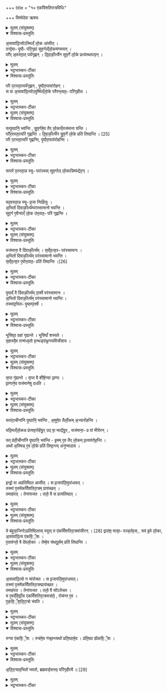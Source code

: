 +++
title = "१० एकविंशतिरात्रविधिः"

+++
विश्वेदेवा ऋषयः
<details><summary>मूलम् (संयुक्तम्)</summary>

अ॒सावा॑दि॒त्यो॑ऽस्मिल्ँ लो॒क आ॑सी॒त्तन्दे॒वाᳶ पृ॒ष्ठैᳶ प॑रि॒गृह्य॑ सुव॒र्गल्ँलो॒कम॑गमय॒न्परै॑र॒वस्ता॒त्पर्य॑गृह्णन्दिवाकी॒र्त्ये॑न सुव॒र्गे लो॒के प्रत्य॑स्थापय॒न्परैः॑ प॒रस्ता॒त्पर्य॑गृह्णन्पृ॒ष्ठैरु॒पावा॑रोह॒न्त्स वा अ॒सावा॑दि॒त्यो॑ऽमुष्मि॑ल्ँलो॒के परै॑रुभ॒यत॒ᳶ परि॑गृहीतो॒...
</details>

<details open><summary>विश्वास-प्रस्तुतिः</summary>

अ॒सावा॑दि॒त्यो॑ऽस्मिल्ँ लो॒क आ॑सीत् ।  
तन्दे॒वाᳶ पृ॒ष्ठैᳶ प॑रि॒गृह्य॑ सुव॒र्गल्ँलो॒कम॑गमयन् ।   
परै॑र् अ॒वस्ता॒त् पर्य॑गृह्णन् ।
दि॒वा॒की॒र्त्ये॑न सुव॒र्गे लो॒के प्रत्य॑स्थापय॒न् ।
</details>

<details><summary>मूलम्</summary>

अ॒सावा॑दि॒त्यो॑ऽस्मिल्ँ लो॒क आ॑सीत् ।  
तन्दे॒वाᳶ पृ॒ष्ठैᳶ प॑रि॒गृह्य॑ सुव॒र्गल्ँलो॒कम॑गमयन् ।   
परै॑र् अ॒वस्ता॒त् पर्य॑गृह्णन् ।
दि॒वा॒की॒र्त्ये॑न सुव॒र्गे लो॒के प्रत्य॑स्थापय॒न् ।
</details>

<details><summary>भट्टभास्कर-टीका</summary>

1अथैकविंशतिरात्रः प्रस्तयूते - असावित्यादि ॥ असौ इदानीमुपरि वर्तमानः असौ आदित्यः पूर्वस्मिन् मनुष्यलोके आसीत् । अथ देवाः तं पृष्ठैः पृष्ठस्थानीयैष्षड्भिरहोभिः परिगृह्य अस्माल्लोकात् स्वर्गं लोकमगमयन् दिवाकीर्त्येन प्रत्यस्थापयन् प्रतिष्ठापितवन्तः । दिवाकीर्त्यं नाम सामविशेषः । तत्सामकमहरपि दिवाकीर्त्यम् । यत्रोदित आदित्ये प्रातरनुवाकमुपाकरोति ।
</details>

<details open><summary>विश्वास-प्रस्तुतिः</summary>

परैः॑ प॒रस्ता॒त्पर्य॑गृह्णन् , पृ॒ष्ठैरु॒पावा॑रोहन् ।  
स वा अ॒सावा॑दि॒त्यो॑ऽमुष्मि॑ल्ँलो॒के परै॑रुभ॒यत॒ᳶ परि॑गृहीतः ।
</details>

<details><summary>मूलम्</summary>

परैः॑ प॒रस्ता॒त्पर्य॑गृह्णन् , पृ॒ष्ठैरु॒पावा॑रोहन् ।  
स वा अ॒सावा॑दि॒त्यो॑ऽमुष्मि॑ल्ँलो॒के परै॑रुभ॒यत॒ᳶ परि॑गृहीतः ।
</details>

<details><summary>भट्टभास्कर-टीका</summary>

अथ पुनरपि परैः परस्सामभिः त्रिभिरहोभिः तं परस्तादुपरि पर्यगृह्णन् । अथ पृष्ठेरुपरि तेष्षड्भिरहोभिः आवृतैरुपावारोहन् स्वर्गलोकात्पृथिवीमुपावारोहन् तस्मात्सोऽयमसावादित्यो अमुष्मिन् लोके परैः परस्सामभिरुभयतः परस्तादवस्ताच्च परिगृहीतः ॥
</details>

<details><summary>मूलम् (संयुक्तम्)</summary>

यत्पृ॒ष्ठानि॒ भव॑न्ति सुव॒र्गमे॒व तैर्लो॒कय्ँयज॑माना यन्ति॒ परै॑र॒वस्ता॒त्परि॑ गृह्णन्ति दिवाकी॒र्त्ये॑न [25]  
सु॒व॒र्गे लो॒के प्रति॑ तिष्ठन्ति॒ परैः॑ प॒रस्ता॒त्परि॑ गृह्णन्ति पृ॒ष्ठैरु॒पाव॑रोहन्ति॒ यत्परे॑ प॒रस्ता॒न्न स्युᳶ परा॑ञ्चस्सुव॒र्गाल्लो॒कान्निष्प॑द्येर॒न्यद॒वस्ता॒न्न स्युᳶ प्र॒जा निर्द॑हेयुर॒भितो॑ दिवाकी॒र्त्य॑म्पर॑स्सामानो भवन्ति सुव॒र्ग ए॒वैना॑ल्ँ लो॒क उ॑भ॒यत॒ᳶ परि॑ गृह्णन्ति॒
</details>

<details open><summary>विश्वास-प्रस्तुतिः</summary>

यत्पृ॒ष्ठानि॒ भव॑न्ति ,
सु॒व॒र्गमे॒व तैर् लो॒कय्ँयज॑माना यन्ति ।  
परै॑र॒वस्ता॒त्परि॑ गृह्णन्ति ।
दि॒वा॒की॒र्त्ये॑न सु॒व॒र्गे लो॒के प्रति॑ तिष्ठन्ति । [25]  
परैः॑ प॒रस्ता॒त्परि॑ गृह्णन्ति, पृ॒ष्ठैरु॒पाव॑रोहन्ति ।
</details>

<details><summary>मूलम्</summary>

यत्पृ॒ष्ठानि॒ भव॑न्ति ,
सु॒व॒र्गमे॒व तैर् लो॒कय्ँयज॑माना यन्ति ।  
परै॑र॒वस्ता॒त्परि॑ गृह्णन्ति ।
दि॒वा॒की॒र्त्ये॑न सु॒व॒र्गे लो॒के प्रति॑ तिष्ठन्ति । [25]  
परैः॑ प॒रस्ता॒त्परि॑ गृह्णन्ति, पृ॒ष्ठैरु॒पाव॑रोहन्ति ।
</details>

<details><summary>भट्टभास्कर-टीका</summary>

2यत्पृष्ठानीत्यादि ॥ गतम् । +++(विस्तृतं व्याख्यानमन्यत्र मृग्यम्)+++
</details>

<details open><summary>विश्वास-प्रस्तुतिः</summary>

यत्परे॑ प॒रस्ता॒न्न स्युᳶ परा॑ञ्चस् सुव॒र्गाल् लो॒कान्निष्प॑द्येर॒न् ।
</details>

<details><summary>मूलम्</summary>

यत्परे॑ प॒रस्ता॒न्न स्युᳶ परा॑ञ्चस् सुव॒र्गाल् लो॒कान्निष्प॑द्येर॒न् ।
</details>

<details><summary>भट्टभास्कर-टीका</summary>

यत्पर इत्यादि । यदि परस्सामानः परस्तादुपरिष्टान्न स्युः । सज्ञायां व्यत्ययेन सर्वनामत्वम् । पराञ्चः परागताः स्वर्गान्निष्पद्येरन् निर्गच्छेरन् स्वर्गमतीत्योपरि गच्छेयुः ।
</details>

<details open><summary>विश्वास-प्रस्तुतिः</summary>

यद॒वस्ता॒न्न स्युᳶ प्र॒जा निर्द॑हेयुः ।  
अ॒भितो॑ दिवाकी॒र्त्य॑म्पर॑स्सामानो भवन्ति ।  
सुव॒र्ग ए॒वैना॑ल्ँ लो॒क उ॑भ॒यत॒ᳶ परि॑ गृह्णन्ति ।
</details>

<details><summary>मूलम्</summary>

यद॒वस्ता॒न्न स्युᳶ प्र॒जा निर्द॑हेयुः ।  
अ॒भितो॑ दिवाकी॒र्त्य॑म्पर॑स्सामानो भवन्ति ।  
सुव॒र्ग ए॒वैना॑ल्ँ लो॒क उ॑भ॒यत॒ᳶ परि॑ गृह्णन्ति ।
</details>

<details><summary>भट्टभास्कर-टीका</summary>

अथ यद्यवस्तादधस्तात् परस्सामानो न स्युः प्रजाः पृथिवीस्थानं निर्दहेयुः आदित्यनामानो यजमानाः तस्मादभितो दिवाकीर्त्यं विषुवन्तं उभयतः परस्सामानः स्वर्गस्थितान् यजमानान् उभयतः परिगृह्णन्ति ऊर्ध्वाधः पातभीतान् धारयन्ति । 'अभितः परितः' हति द्वितीया ॥
</details>

<details><summary>मूलम् (संयुक्तम्)</summary>

यज॑माना॒ वै दि॑वाकी॒र्त्यँ॑ सव्ँवत्स॒रᳶ पर॑स्सामानो॒ऽभितो॑ दिवाकी॒र्त्य॑म्पर॑स्सामानो भवन्ति सव्ँवत्स॒र ए॒वोभ॒यतः॑ [26]  
प्रति॑ तिष्ठन्ति पृ॒ष्ठव्ँवै दि॑वाकी॒र्त्य॑म्पा॒र्श्वे पर॑स्सामानो॒ऽभितो॑ दिवाकी॒र्त्य॑म्पर॑स्सामानो भवन्ति॒ तस्मा॑द॒भितᳶ॑ पृ॒ष्ठम्पा॒र्श्वे भूयि॑ष्ठा॒ ग्रहा॑ गृह्यन्ते॒ भूयि॑ष्ठँ शस्यते य॒ज्ञस्यै॒व तन्म॑ध्य॒तो ग्र॒न्थङ्ग्र॑थ्न॒न्त्यवि॑स्रँसाय
</details>

<details open><summary>विश्वास-प्रस्तुतिः</summary>

यज॑माना॒ वै दि॑वाकी॒र्त्य॑म् ।
स॒व्ँव॒त्स॒रᳶ पर॑स्सामानः ।  
अ॒भितो॑ दिवाकी॒र्त्य॑म् पर॑स्सामानो भवन्ति ।  
स॒व्ँव॒त्स॒र ए॒वोभ॒यत॒ᳶ प्रति॑ तिष्ठन्ति ।[26]  
</details>

<details><summary>मूलम्</summary>

यज॑माना॒ वै दि॑वाकी॒र्त्य॑म् ।
स॒व्ँव॒त्स॒रᳶ पर॑स्सामानः ।  
अ॒भितो॑ दिवाकी॒र्त्य॑म् पर॑स्सामानो भवन्ति ।  
स॒व्ँव॒त्स॒र ए॒वोभ॒यत॒ᳶ प्रति॑ तिष्ठन्ति ।[26]  
</details>

<details><summary>भट्टभास्कर-टीका</summary>

3यजमाना इत्यादि ॥ गतम् ।
</details>

<details open><summary>विश्वास-प्रस्तुतिः</summary>

पृ॒ष्ठव्ँ वै दि॑वाकी॒र्त्य॑म् पा॒र्श्वे पर॑स्सामानः ।  
अ॒भितो॑  दिवाकी॒र्त्य॑म् पर॑स्सामानो भवन्ति ।  
तस्मा॑द॒भितᳶ॑ पृ॒ष्ठम्पा॒र्श्वे ।
</details>

<details><summary>मूलम्</summary>

पृ॒ष्ठव्ँ वै दि॑वाकी॒र्त्य॑म् पा॒र्श्वे पर॑स्सामानः ।  
अ॒भितो॑  दिवाकी॒र्त्य॑म् पर॑स्सामानो भवन्ति ।  
तस्मा॑द॒भितᳶ॑ पृ॒ष्ठम्पा॒र्श्वे ।
</details>

<details><summary>भट्टभास्कर-टीका</summary>

पृष्ठं वा इत्यादि । पृष्ठं पार्श्वस्थानीयत्वात् तस्मात्पृष्ठमभितः पार्श्वे कॢप्ते प्रजानाम् ।
</details>

<details open><summary>विश्वास-प्रस्तुतिः</summary>

भूयि॑ष्ठा॒ ग्रहा॑ गृह्यन्ते ।
भूयि॑ष्ठँ शस्यते ।  
य॒ज्ञस्यै॒व तन्म॑ध्य॒तो ग्र॒न्थङ्ग्र॑थ्न॒न्त्यवि॑स्रँसाय ।
</details>

<details><summary>मूलम्</summary>

भूयि॑ष्ठा॒ ग्रहा॑ गृह्यन्ते ।
भूयि॑ष्ठँ शस्यते ।  
य॒ज्ञस्यै॒व तन्म॑ध्य॒तो ग्र॒न्थङ्ग्र॑थ्न॒न्त्यवि॑स्रँसाय ।
</details>

<details><summary>भट्टभास्कर-टीका</summary>

भूयिष्ठा इत्यादि । बहुतमा अतिग्राह्यमध्यमेषु सप्तस्वहस्सु गह्यन्ते । भूयांसोस्य यज्ञस्य मध्ये ग्रन्थिं ग्रथ्नन्ति कुर्वन्ति यज्ञस्याविस्रंसाय अनधःपतनाय ॥
</details>

<details><summary>मूलम् (संयुक्तम्)</summary>

स॒प्त गृ॑ह्यन्ते स॒प्त वै शी॑र्ष॒ण्याः॑ प्रा॒णाᳶ प्रा॒णाने॒व यज॑मानेषु दधति॒
</details>

<details open><summary>विश्वास-प्रस्तुतिः</summary>

स॒प्त गृ॑ह्यन्ते ।
स॒प्त वै शी॑र्ष॒ण्याः॑ प्रा॒णाः ।  
प्रा॒णाने॒व यज॑मानेषु दधति ।
</details>

<details><summary>मूलम्</summary>

स॒प्त गृ॑ह्यन्ते ।
स॒प्त वै शी॑र्ष॒ण्याः॑ प्रा॒णाः ।  
प्रा॒णाने॒व यज॑मानेषु दधति ।
</details>

<details><summary>भट्टभास्कर-टीका</summary>

4सप्त गृह्यन्त इति ॥ त्रिषु परस्सामसु त्रीनतिग्राह्यान् गृह्णाति 'उपयामगृहीतोस्यद्भ्यस्त्वौषधीम्यः' इत्यादिभिः त्रिभिः एतानेवावृत्तानर्वाक् सामसु तानूर्ध्वानावृत्तांश्च विषुवाति । तेषां मध्ये सूर्यमुदुत्यं जातवेदसमिति । शीर्षण्याः शिरसि भवाः । 'शरीरावयवाच्च' इति यत्, 'ये च तद्धिते' इति शीर्षन्भावः ॥
</details>

<details><summary>मूलम् (संयुक्तम्)</summary>

यत्प॑रा॒चीना॑नि पृ॒ष्ठानि॒ भव॑न्त्य॒मुमे॒व तैर्लो॒कम॒भ्यारो॑हन्ति॒ यदि॒मल्ँलो॒कन्न [27]  
प्र॒त्य॒व॒रोहे॑यु॒रुद्वा॒ माद्ये॑यु॒र्यज॑माना॒ᳶ प्र वा॑ मीयेर॒न्यत्प्र॑ती॒चीना॑नि पृ॒ष्ठानि॒ भव॑न्ती॒ममे॒व तैर्लो॒कम्प्र॒त्यव॑रोह॒न्त्यथो॑ अ॒स्मिन्ने॒व लो॒के प्रति॑ तिष्ठ॒न्त्यनु॑न्मादा॒य
</details>

<details open><summary>विश्वास-प्रस्तुतिः</summary>

यत्प॑रा॒चीना॑नि पृ॒ष्ठानि॒ भव॑न्ति ,
अ॒मुमे॒व तैर्लो॒कम् अ॒भ्यारो॑हन्ति ।  

यदि॒मल्ँलो॒कन्न प्र॑त्यव॒रोहे॑यु॒र् उद् वा॒ माद्ये॑यु॒र् , यज॑माना॒ᳶ प्र वा॑ मीयेरन् ।

यत् प्र॑ती॒चीना॑नि पृ॒ष्ठानि॒ भव॑न्ति -
इ॒मम् ए॒व तैर् लो॒कम् प्र॒त्यव॑रोह॒न्ति ।  
अथो॑ अ॒स्मिन्न् ए॒व लो॒के प्रति॑ तिष्ठ॒न्त्य् अनु॑न्मादाय ।
</details>

<details><summary>मूलम्</summary>

यत्प॑रा॒चीना॑नि पृ॒ष्ठानि॒ भव॑न्ति ,
अ॒मुमे॒व तैर्लो॒कम् अ॒भ्यारो॑हन्ति ।  

यदि॒मल्ँलो॒कन्न प्र॑त्यव॒रोहे॑यु॒र् उद् वा॒ माद्ये॑यु॒र् , यज॑माना॒ᳶ प्र वा॑ मीयेरन् ।

यत् प्र॑ती॒चीना॑नि पृ॒ष्ठानि॒ भव॑न्ति -
इ॒मम् ए॒व तैर् लो॒कम् प्र॒त्यव॑रोह॒न्ति ।  
अथो॑ अ॒स्मिन्न् ए॒व लो॒के प्रति॑ तिष्ठ॒न्त्य् अनु॑न्मादाय ।
</details>

<details><summary>भट्टभास्कर-टीका</summary>

5यत्पराचीनानीत्यादि ॥ पराचीनानि ऊर्ध्वान्येव यद्युभयतोपि पृष्ठानि भवन्ति अमुमेव लोकं अभ्यारोहन्ति तैः तथाविधैः । ततश्च यदिमं लोकं न प्रत्यवरोहेयुः उन्माद्येयुर्वा प्रमीयेरन्वा यजमानाः तस्माद्यत्प्रतीचीनानि आवृत्तानि पृष्ठानि भवन्ति तेनेमं लोकं यजमानाः प्रत्यवरोहन्ति । अपि च अमुष्मात् प्रत्यवरुह्य अस्मिन् लोके प्रतितिष्ठन्ति । तच्चानुन्मादाय भवति । 'विभाषाञ्चेः' इति खः । 'गतिर्गतौ' इति पूर्वस्य गतेर्निघातः, 'तिङि चोदात्तवति' इति परस्य तिङ उदात्तत्वम् ॥
</details>

<details><summary>मूलम् (संयुक्तम्)</summary>

इन्द्रो॒ वा अप्र॑तिष्ठित आसी॒त्स प्र॒जाप॑ति॒मुपा॑धाव॒त्तस्मा॑ ए॒तमे॑कविँशतिरा॒त्रम्प्राय॑च्छ॒त्तमाह॑र॒त्तेना॑यजत॒ ततो॒ वै स प्रत्य॑तिष्ठ॒द्...
</details>

<details open><summary>विश्वास-प्रस्तुतिः</summary>

इन्द्रो॒ वा अप्र॑तिष्ठित आसीत् ।
स प्र॒जाप॑ति॒मुपा॑धावत् ।  
तस्मा॑ ए॒तमे॑कविँशतिरा॒त्रम् प्राय॑च्छत् ।  
तमाह॑रत् । तेना॑यजत ।
ततो॒ वै स प्रत्य॑तिष्ठत् ।
</details>

<details><summary>मूलम्</summary>

इन्द्रो॒ वा अप्र॑तिष्ठित आसीत् ।
स प्र॒जाप॑ति॒मुपा॑धावत् ।  
तस्मा॑ ए॒तमे॑कविँशतिरा॒त्रम् प्राय॑च्छत् ।  
तमाह॑रत् । तेना॑यजत ।
ततो॒ वै स प्रत्य॑तिष्ठत् ।
</details>

<details><summary>भट्टभास्कर-टीका</summary>

6इन्द्रो वा इत्यादि । गतम् ॥ +++(विस्तृतं व्याख्यानमन्यत्र मृग्यम्)+++
</details>

<details><summary>मूलम् (संयुक्तम्)</summary>

ये ब॑हुया॒जिनोऽप्र॑तिष्ठिताः [28]  
स्युस्त ए॑कविँशतिरा॒त्रमा॑सीर॒न्द्वाद॑श॒ मासा॒ᳶ पञ्च॒र्तव॒स्त्रय॑ इ॒मे लो॒का अ॒सावा॑दि॒त्य ए॑कवि॒ँ॒श ए॒ताव॑न्तो॒ वै दे॑वलो॒कास्तेष्वे॒व य॑थापू॒र्वम्प्रति॑ तिष्ठन्त्य्...
</details>

<details open><summary>विश्वास-प्रस्तुतिः</summary>

ये ब॑हुया॒जिनोऽप्र॑तिष्ठितास् स्युस् त ए॑कविँशतिरा॒त्रमा॑सीरन् । [28]
द्वाद॑श॒ मासा॒ᳶ पञ्च॒र्तव॒स् , त्रय॑ इ॒मे लो॒का, अ॒सावा॑दि॒त्य ए॑कवि॒ँ॒शः ।  
ए॒ताव॑न्तो॒ वै दे॑वलो॒काः ।
तेष्वे॒व य॑थापू॒र्वम् प्रति॑ तिष्ठन्ति ।
</details>

<details><summary>मूलम्</summary>

ये ब॑हुया॒जिनोऽप्र॑तिष्ठितास् स्युस् त ए॑कविँशतिरा॒त्रमा॑सीरन् । [28]
द्वाद॑श॒ मासा॒ᳶ पञ्च॒र्तव॒स् , त्रय॑ इ॒मे लो॒का, अ॒सावा॑दि॒त्य ए॑कवि॒ँ॒शः ।  
ए॒ताव॑न्तो॒ वै दे॑वलो॒काः ।
तेष्वे॒व य॑थापू॒र्वम् प्रति॑ तिष्ठन्ति ।
</details>

<details><summary>भट्टभास्कर-टीका</summary>

7ये बहुयाजिन इत्यादि ॥ ये बहुभिः यज्ञैः इष्टवन्तोपि अप्रतिष्ठिता एव स्युः । त इत्यादि । मासर्तुलोकादयः आत्मनो योगस्थानानि एतावन्तो देवलोकाः तेषु सर्वेषु यथा पूर्वमनुक्रमेण प्रतिष्ठां गच्छन्ति ॥
</details>

<details><summary>मूलम् (संयुक्तम्)</summary>

अ॒सावा॑दि॒त्यो न व्य॑रोचत॒ स प्र॒जाप॑ति॒मुपा॑धाव॒त्तस्मा॑ ए॒तमे॑कविँशतिरा॒त्रम्प्राय॑च्छ॒त्तमाह॑र॒त्तेना॑यजत॒ ततो॒ वै सो॑ऽरोचत॒ य ए॒वव्ँवि॒द्वाँ॑स एकविँशतिरा॒त्रमास॑ते॒ रोच॑न्त ए॒वैक॑विँशतिरा॒त्रो भ॑वति॒
</details>

<details open><summary>विश्वास-प्रस्तुतिः</summary>

अ॒सावा॑दि॒त्यो न व्य॑रोचत ।
स प्र॒जाप॑ति॒मुपा॑धावत्।  
तस्मा॑ ए॒तमे॑कविँशतिरा॒त्रम्प्राय॑च्छत ।  
तमाह॑रत । तेना॑यजत ।
ततो॒ वै सो॑ऽरोचत ।  
य ए॒वव्ँवि॒द्वाँ॑स एकविँशतिरा॒त्रमास॑ते॒ , रोच॑न्त ए॒व ।  
ए॒क॒वि॒ँ॒श॒ति॒रा॒त्रो भ॑वति ।
</details>

<details><summary>मूलम्</summary>

अ॒सावा॑दि॒त्यो न व्य॑रोचत ।
स प्र॒जाप॑ति॒मुपा॑धावत्।  
तस्मा॑ ए॒तमे॑कविँशतिरा॒त्रम्प्राय॑च्छत ।  
तमाह॑रत । तेना॑यजत ।
ततो॒ वै सो॑ऽरोचत ।  
य ए॒वव्ँवि॒द्वाँ॑स एकविँशतिरा॒त्रमास॑ते॒ , रोच॑न्त ए॒व ।  
ए॒क॒वि॒ँ॒श॒ति॒रा॒त्रो भ॑वति ।
</details>

<details><summary>भट्टभास्कर-टीका</summary>

8असौ इत्यादि ॥ गतम् ॥ +++(विस्तृतं व्याख्यानमन्यत्र मृग्यम्)+++
</details>

<details><summary>मूलम् (संयुक्तम्)</summary>

रुग्वा ए॑कवि॒ँ॒शो रुच॑मे॒व ग॑च्छ॒न्त्यथो॑ प्रति॒ष्ठामे॒व प्र॑ति॒ष्ठा ह्ये॑कवि॒ँ॒शो॑ऽतिरा॒त्राव॒भितो॑ भवतो ब्रह्मवर्च॒सस्य॒ परि॑गृहीत्यै ॥ [29]  
</details>

<details open><summary>विश्वास-प्रस्तुतिः</summary>

रुग्वा ए॑कवि॒ँ॒शः ।
रुच॑मे॒व ग॑च्छ॒न्त्यथो॑ प्रति॒ष्ठामे॒व ।
प्र॑ति॒ष्ठा ह्ये॑कवि॒ँ॒शः ।
</details>

<details><summary>मूलम्</summary>

रुग्वा ए॑कवि॒ँ॒शः ।
रुच॑मे॒व ग॑च्छ॒न्त्यथो॑ प्रति॒ष्ठामे॒व ।
प्र॑ति॒ष्ठा ह्ये॑कवि॒ँ॒शः ।
</details>

<details><summary>भट्टभास्कर-टीका</summary>

9रुगित्यादि ॥ रोचनशीलत्वात् तस्माद्रुचं दीप्तिं प्राप्नुवन्ति । अपि च एकविंशस्य प्रतिष्ठात्वात् प्रतिष्ठामपि गच्छन्त्येव ।
</details>

<details open><summary>विश्वास-प्रस्तुतिः</summary>

अ॒ति॒रा॒त्राव॒भितो॑ भवतो, ब्रह्मवर्च॒सस्य॒ परि॑गृहीत्यै ॥ [29]  
</details>

<details><summary>मूलम्</summary>

अ॒ति॒रा॒त्राव॒भितो॑ भवतो, ब्रह्मवर्च॒सस्य॒ परि॑गृहीत्यै ॥ [29]  
</details>

<details><summary>भट्टभास्कर-टीका</summary>

अतिरात्रावित्यादि । गतम् । ब्रह्मवर्चसपरिग्रहो विशेषः । यथा त्रिरात्रः पृष्ठ्यष्षडहः परस्सामानस्त्रयः विषूवान् आवृत्ताः परस्सामानः प्रतीचीनाः पृष्ठ्यष्षडहोतिरात्रः इति ॥

सप्तमे तृतीये दशमोनुवाकः ॥
</details>
